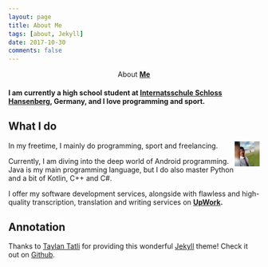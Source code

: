 ```yaml
---
layout: page
title: About Me
tags: [about, Jekyll]
date: 2017-10-30
comments: false
---
```


<center>About <a href="http://pl4gue.github.io"><b> Me</b></a></center>

#### I am currently a high school student at <a href="http://www.hansenberg.de"> Internatsschule Schloss Hansenberg</a>, Germany, and I love programming and sport.

## What I do
In my freetime, I mainly do programming, sport and freelancing. <img align="right" src="/assets/img/pb.jpg" height="50" width="50">


Currently, I am diving into the deep world of Android programming. Java is my main programming language, but I do also master Python and a bit of Kotlin, C++ and C#.

I offer my software development services, alongside with flawless and high-quality transcription, translation and writing services on **<a href="https://www.upwork.com/o/profiles/users/_~01d2548e2afe99f870/"><b>UpWork</b></a>.**


## Annotation
Thanks to <a href="https://github.com/TaylanTatli/">Taylan Tatli</a> for providing this wonderful <a href="https://github.com/jekyll/jekyll">Jekyll</a> theme! Check it out on <a href="https://github.com/TaylanTatli/Moon">Github</a>.

